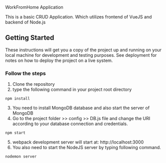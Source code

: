 WorkFromHome Application

This is a basic CRUD Application. Which utilizes frontend of VueJS and backend of Node.js

## Getting Started

These instructions will get you a copy of the project up and running on your local machine for development and testing purposes. See deployment for notes on how to deploy the project on a live system.

### Follow the steps

1) Clone the repository
2) type the following command in your project root directory

```
npm install
```
3) You need to install MongoDB database and also start the server of MongoDB
4) Go to the project folder >> config >> DB.js file and change the URI according to your database connection and credentials.

```
npm start
```
5) webpack development server will start at: http://localhost:3000
6) You also need to start the NodeJS server by typing following command.

```
nodemon server
```
